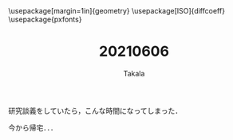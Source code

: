 ﻿---
title: 20210606
yesterday: 20210605
tomorrow: 20210607
days: 527
author: Takala
header-includes:
  - \usepackage[margin=1in]{geometry}
  - \usepackage[ISO]{diffcoeff}
  - \usepackage{pxfonts}
---



研究談義をしていたら，こんな時間になってしまった．


今から帰宅．．．